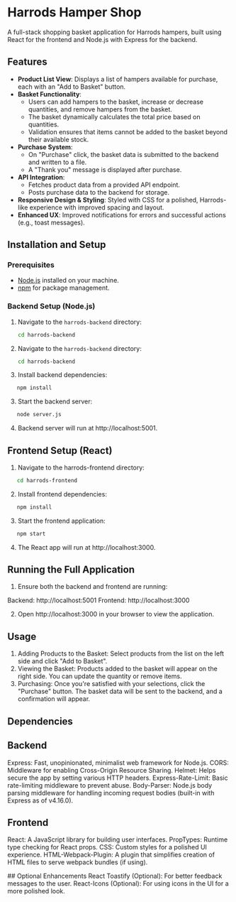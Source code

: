 # Harrods Hamper Shop

A full-stack shopping basket application for Harrods hampers, built using React for the frontend and Node.js with Express for the backend.

## Features

- **Product List View**: Displays a list of hampers available for purchase, each with an "Add to Basket" button.
- **Basket Functionality**: 
  - Users can add hampers to the basket, increase or decrease quantities, and remove hampers from the basket.
  - The basket dynamically calculates the total price based on quantities.
  - Validation ensures that items cannot be added to the basket beyond their available stock.
- **Purchase System**: 
  - On "Purchase" click, the basket data is submitted to the backend and written to a file.
  - A "Thank you" message is displayed after purchase.
- **API Integration**: 
  - Fetches product data from a provided API endpoint.
  - Posts purchase data to the backend for storage.
- **Responsive Design & Styling**: Styled with CSS for a polished, Harrods-like experience with improved spacing and layout.
- **Enhanced UX**: Improved notifications for errors and successful actions (e.g., toast messages).

## Installation and Setup

### Prerequisites

- [Node.js](https://nodejs.org/) installed on your machine.
- [npm](https://www.npmjs.com/) for package management.

### Backend Setup (Node.js)

1. Navigate to the `harrods-backend` directory:
   ```bash
   cd harrods-backend


1. Navigate to the `harrods-backend` directory:
   ```bash
   cd harrods-backend
   ```

2. Install backend dependencies:
```bash
   npm install
   ```

3. Start the backend server:
```bash
   node server.js
   ```

4. Backend server will run at http://localhost:5001.

## Frontend Setup (React)

1. Navigate to the harrods-frontend directory:
```bash
   cd harrods-frontend
   ```

2. Install frontend dependencies:
```bash
   npm install
   ```

3. Start the frontend application:
```bash
   npm start
   ```

4. The React app will run at http://localhost:3000.

## Running the Full Application

1. Ensure both the backend and frontend are running:

Backend: http://localhost:5001
Frontend: http://localhost:3000

2. Open http://localhost:3000 in your browser to view the application.

## Usage
1. Adding Products to the Basket: Select products from the list on the left side and click "Add to Basket".
2. Viewing the Basket: Products added to the basket will appear on the right side. You can update the quantity or remove items.
3. Purchasing: Once you're satisfied with your selections, click the "Purchase" button. The basket data will be sent to the backend, and a confirmation will appear.

## Dependencies

## Backend
Express: Fast, unopinionated, minimalist web framework for Node.js.
CORS: Middleware for enabling Cross-Origin Resource Sharing.
Helmet: Helps secure the app by setting various HTTP headers.
Express-Rate-Limit: Basic rate-limiting middleware to prevent abuse.
Body-Parser: Node.js body parsing middleware for handling incoming request bodies (built-in with Express as of v4.16.0).

## Frontend 
React: A JavaScript library for building user interfaces.
PropTypes: Runtime type checking for React props.
CSS: Custom styles for a polished UI experience.
HTML-Webpack-Plugin: A plugin that simplifies creation of HTML files to serve webpack bundles (if using).

## Optional Enhancements
React Toastify (Optional): For better feedback messages to the user.
React-Icons (Optional): For using icons in the UI for a more polished look.


